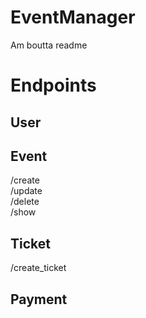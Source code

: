 # EventManager
Am boutta readme 

# Endpoints
## User

## Event
/create  
/update  
/delete  
/show  

## Ticket
/create_ticket  

## Payment


